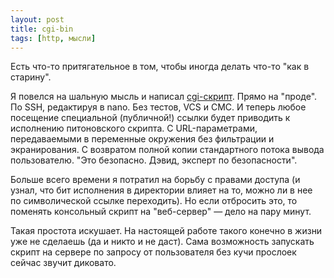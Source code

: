 ```yaml
---
layout: post
title: cgi-bin
tags: [http, мысли]
---
```

Есть что-то притягательное в том, чтобы иногда делать что-то "как в старину". 

Я повелся на шальную мысль и написал [cgi-скрипт](https://en.wikipedia.org/wiki/Common_Gateway_Interface). Прямо на "проде". По SSH, редактируя в nano. Без тестов, VCS и СМС. И теперь любое посещение специальной (публичной!) ссылки будет приводить к исполнению питоновского скрипта. С URL-параметрами, передаваемыми в переменные окружения без фильтрации и экранирования. С возвратом полной копии стандартного потока вывода пользователю. "Это безопасно. Дэвид, эксперт по безопасности".

Больше всего времени я потратил на борьбу с правами доступа (и узнал, что бит исполнения в директории влияет на то, можно ли в нее по символической ссылке переходить). Но если отбросить это, то поменять консольный скрипт на "веб-сервер" — дело на пару минут.

Такая простота искушает. На настоящей работе такого конечно в жизни уже не сделаешь (да и никто и не даст). Сама возможность запускать скрипт на сервере по запросу от пользователя без кучи прослоек сейчас звучит диковато. 

